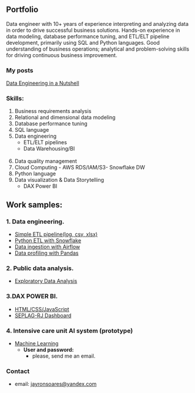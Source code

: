 ## Portfolio
Data engineer with 10+ years of experience interpreting and analyzing data in order to drive successful business solutions. Hands-on experience in data modeling, database performance tuning, and ETL/ELT pipeline development, primarily using SQL and Python languages. Good understanding of business operations; analytical and problem-solving skills for driving continuous business improvement.
<br>
### My posts<br>
[Data Engineering in a Nutshell](https://www.codementor.io/@jayronsoares/data-engineering-in-nutshell-1fh55lfo7r)

### Skills:
1. Business requirements analysis
2. Relational and dimensional data modeling
3. Database performance tuning
4. SQL language
5. Data engineering 
    - ETL/ELT pipelines
    - Data Warehousing/BI
    <br/><br/>
6. Data quality management
7. Cloud Computing - AWS RDS/IAM/S3- Snowflake DW
8. Python language
10. Data visualization & Data Storytelling 
    - DAX Power BI
    
## Work samples:

### 1. Data engineering.
- [Simple ETL pipeline(log, csv, xlsx)](https://github.com/jayronsoares/automated_data_engineering/blob/main/etl_pipe.py)
- [Python ETL with Snowflake](https://github.com/jayronsoares/snowflake_python/blob/main/snowflake_pandas.ipynb)
- [Data ingestion with Airflow](https://github.com/jayronsoares/Airflow-Data-Ingestion)
- [Data profiling with Pandas](https://github.com/jayronsoares/eda_profiling)

### 2. Public data analysis.
- [Exploratory Data Analysis](https://github.com/jayronsoares/dados_publicos/blob/main/EDA.ipynb)

### 3.DAX POWER BI.
- [HTML/CSS/JavaScript](http://www.redeplan.planejamento.rj.gov.br/)
- [SEPLAG-RJ Dashboard](https://app.powerbi.com/view?r=eyJrIjoiZWFjM2U4ZjEtOGUwYS00NDZlLThkZmQtYjNiN2U0NDk1OTRjIiwidCI6ImRjYzllZTExLWQ1MTgtNDNmMS04YjNkLTEzYWE0NzBlMWNlZCJ9&pageName=ReportSection)
  
### 4. Intensive care unit AI system (prototype)
- [Machine Learning](https://icu.gayaanalytics.com)
  - **User and password:**
    - please, send me an email.

### Contact ###
- email: jayronsoares@yandex.com
